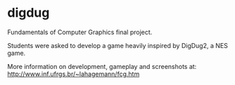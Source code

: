 # digdug

Fundamentals of Computer Graphics final project.

Students were asked to develop a game heavily inspired by DigDug2, a NES game.

More information on development, gameplay and screenshots at: http://www.inf.ufrgs.br/~lahagemann/fcg.htm
